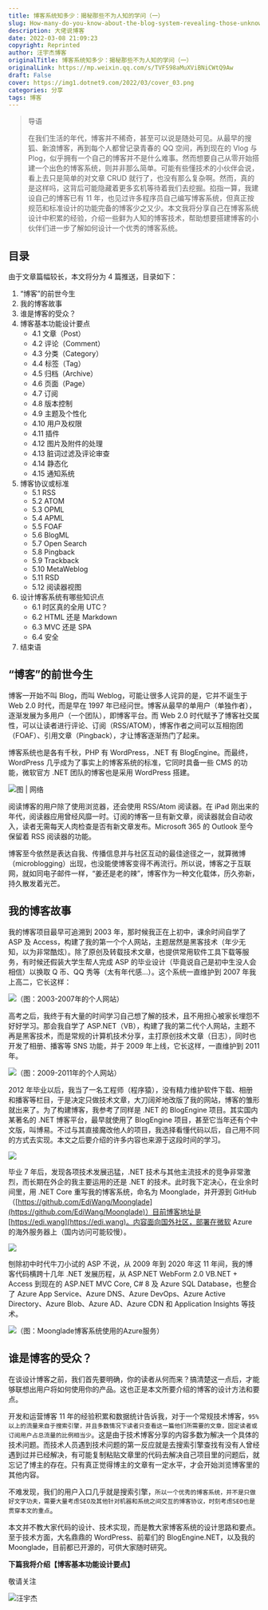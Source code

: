 ```yaml
---
title: 博客系统知多少：揭秘那些不为人知的学问（一）
slug: How-many-do-you-know-about-the-blog-system-revealing-those-unknown-knowledge-1
description: 大佬说博客
date: 2022-03-08 21:09:23
copyright: Reprinted
author: 汪宇杰博客
originalTitle: 博客系统知多少：揭秘那些不为人知的学问（一）
originalLink: https://mp.weixin.qq.com/s/TVFS98aMuXViBNiCWtQ9Aw
draft: False
cover: https://img1.dotnet9.com/2022/03/cover_03.png
categories: 分享
tags: 博客
---
```


> 导语
>
> 在我们生活的年代，博客并不稀奇，甚至可以说是随处可见。从最早的搜狐、新浪博客，再到每个人都曾记录青春的 QQ 空间，再到现在的 Vlog 与 Plog，似乎拥有一个自己的博客并不是什么难事。然而想要自己从零开始搭建一个出色的博客系统，则并非那么简单。可能有些懂技术的小伙伴会说，看上去只是简单的对文章 CRUD 就行了，也没有那么复杂啊。然而，真的是这样吗，这背后可能隐藏着更多玄机等待着我们去挖掘。掐指一算，我建设自己的博客已有 11 年，也见过许多程序员自己编写博客系统，但真正按规范和标准设计的功能完备的博客少之又少。本文我将分享自己在博客系统设计中积累的经验，介绍一些鲜为人知的博客技术，帮助想要搭建博客的小伙伴们进一步了解如何设计一个优秀的博客系统。

## 目录

由于文章篇幅较长，本文将分为 4 篇推送，目录如下：

1. “博客”的前世今生
2. 我的博客故事
3. 谁是博客的受众？
4. 博客基本功能设计要点
   - 4.1 文章（Post）
   - 4.2 评论（Comment）
   - 4.3 分类（Category）
   - 4.4 标签（Tag）
   - 4.5 归档（Archive）
   - 4.6 页面（Page）
   - 4.7 订阅
   - 4.8 版本控制
   - 4.9 主题及个性化
   - 4.10 用户及权限
   - 4.11 插件
   - 4.12 图片及附件的处理
   - 4.13 脏词过滤及评论审查
   - 4.14 静态化
   - 4.15 通知系统
5. 博客协议或标准
   - 5.1 RSS
   - 5.2 ATOM
   - 5.3 OPML
   - 5.4 APML
   - 5.5 FOAF
   - 5.6 BlogML
   - 5.7 Open Search
   - 5.8 Pingback
   - 5.9 Trackback
   - 5.10 MetaWeblog
   - 5.11 RSD
   - 5.12 阅读器视图
6. 设计博客系统有哪些知识点
   - 6.1 时区真的全用 UTC？
   - 6.2 HTML 还是 Markdown
   - 6.3 MVC 还是 SPA
   - 6.4 安全
7. 结束语

## “博客”的前世今生

博客一开始不叫 Blog，而叫 Weblog，可能让很多人诧异的是，它并不诞生于 Web 2.0 时代，而是早在 1997 年已经问世。博客从最早的单用户（单独作者），逐渐发展为多用户（一个团队），即博客平台。而 Web 2.0 时代赋予了博客社交属性，可以让读者进行评论、订阅（RSS/ATOM），博客作者之间可以互相抱团（FOAF）、引用文章（Pingback），才让博客逐渐热门了起来。

博客系统也是各有千秋，PHP 有 WordPress，.NET 有 BlogEngine。而最终，WordPress 几乎成为了事实上的博客系统的标准，它同时具备一些 CMS 的功能，微软官方 .NET 团队的博客也是采用 WordPress 搭建。

![图 | 网络](https://img1.dotnet9.com/2022/03/0301.gif)

阅读博客的用户除了使用浏览器，还会使用 RSS/Atom 阅读器。在 iPad 刚出来的年代，阅读器应用曾经风靡一时。订阅的博客一旦有新文章，阅读器就会自动收入，读者无需每天人肉检查是否有新文章发布。Microsoft 365 的 Outlook 至今保留着 RSS 阅读器的功能。

博客至今依然是表达自我、传播信息并与社区互动的最佳途径之一，就算微博（microblogging）出现，也没能使博客变得不再流行。所以说，博客之于互联网，就如同电子邮件一样，“姜还是老的辣”，博客作为一种文化载体，历久弥新，持久散发着光芒。

## 我的博客故事

我的博客项目最早可追溯到 2003 年，那时候我正在上初中，课余时间自学了 ASP 及 Access，构建了我的第一个个人网站，主题居然是黑客技术（年少无知，以为非常酷炫）。除了原创及转载技术文章，也提供常用软件工具下载等服务，有时候还假装大学生帮人完成 ASP 的毕业设计（毕竟说自己是初中生没人会相信）以换取 Q 币、QQ 秀等（太有年代感…）。这个系统一直维护到 2007 年我上高二，它长这样：

![（图：2003-2007年的个人网站）](https://img1.dotnet9.com/2022/03/0302.jpg)

高考之后，我终于有大量的时间学习自己想了解的技术，且不用担心被家长埋怨不好好学习。那会我自学了 ASP.NET（VB），构建了我的第二代个人网站，主题不再是黑客技术，而是常规的计算机技术分享，主打原创技术文章（日志），同时也开发了相册、播客等 SNS 功能，并于 2009 年上线，它长这样，一直维护到 2011 年。

![（图：2009-2011年的个人网站）](https://img1.dotnet9.com/2022/03/0303.png)

2012 年毕业以后，我当了一名工程师（程序猿），没有精力维护软件下载、相册和播客等栏目，于是决定只做技术文章，大刀阔斧地改版了我的网站，博客的雏形就出来了。为了构建博客，我参考了同样是 .NET 的 BlogEngine 项目。其实国内某著名的 .NET 博客平台，最早就使用了 BlogEngine 项目，甚至它当年还有个中文版，叫博易。不过与其直接魔改他人的项目，我选择看懂代码以后，自己用不同的方式去实现。本文之后要介绍的许多内容也来源于这段时间的学习。

![](https://img1.dotnet9.com/2022/03/0304.png)

毕业 7 年后，发现各项技术发展迅猛，.NET 技术与其他主流技术的竞争非常激烈，而长期在外企的我主要运用的还是 .NET 的技术。此时我下定决心，在业余时间里，用 .NET Core 重写我的博客系统，命名为 Moonglade，并开源到 GitHub（[https://github.com/EdiWang/Moonglade](https://github.com/EdiWang/Moonglade)）目前博客地址是 [https://edi.wang](https://edi.wang)。内容面向国外社区，部署在微软 Azure 的海外服务器上（国内访问可能较慢）。

![](https://img1.dotnet9.com/2022/03/0305.gif)

刨除初中时代牛刀小试的 ASP 不说，从 2009 年到 2020 年这 11 年间，我的博客代码横跨十几年 .NET 发展历程，从 ASP.NET WebForm 2.0 VB.NET + Access 到现在的 ASP.NET MVC Core, C# 8 及 Azure SQL Database，也整合了 Azure App Service、Azure DNS、Azure DevOps、Azure Active Directory、Azure Blob、Azure AD、Azure CDN 和 Application Insights 等技术。

![（图：Moonglade博客系统使用的Azure服务）](https://img1.dotnet9.com/2022/03/0306.png)

## 谁是博客的受众？

在谈设计博客之前，我们首先要明确，你的读者从何而来？搞清楚这一点后，才能够联想出用户将如何使用你的产品。这也正是本文所要介绍的博客的设计方法和要点。

开发和运营博客 11 年的经验积累和数据统计告诉我，对于一个常规技术博客，`95%以上的流量来自于搜索引擎，并且多数情况下读者只查看这一篇他们所需要的文章，固定读者或订阅用户占总流量的比例相当少`。这是由于技术博客分享的内容多数为解决一个具体的技术问题。而技术人员遇到技术问题的第一反应就是去搜索引擎查找有没有人曾经遇到过并已经解决，有可能复制粘贴文章里的代码去解决自己项目里的问题后，就忘记了博主的存在。只有真正觉得博主的文章有一定水平，才会开始浏览博客里的其他内容。

不难发现，我们的用户入口几乎就是搜索引擎，`所以一个优秀的博客系统，并不是只做好文字功夫，需要大量考虑SEO及其他针对机器和系统之间交互的博客协议，时刻考虑SEO也是贯穿本文的重点`。

本文并不教大家代码的设计、技术实现，而是教大家博客系统的设计思路和要点。至于技术方面，大名鼎鼎的 WordPress、前辈们的 BlogEngine.NET，以及我的 Moonglade，目前都已开源的，可供大家随时研究。

**下篇我将介绍【博客基本功能设计要点】**

敬请关注

![汪宇杰](https://img1.dotnet9.com/2022/03/0307.png)
